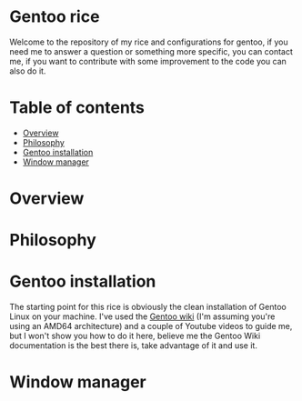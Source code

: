 # Gentoo rice
Welcome to the repository of my rice and configurations for gentoo, if you need me to answer a question or something more specific, you can contact me, if you want to contribute with some improvement to the code you can also do it.

# Table of contents
- [Overview](#overview)
- [Philosophy](#philosophy)
- [Gentoo installation](#gentoo-installation)
- [Window manager](#window-manager)

# Overview

# Philosophy

# Gentoo installation
The starting point for this rice is obviously the clean installation of Gentoo Linux on your machine. I've used the [Gentoo wiki](https://wiki.gentoo.org/wiki/Handbook:AMD64#Installing_Gentoo) (I'm assuming you're using an AMD64 architecture) and a couple of Youtube videos to guide me, but I won't show you how to do it here, believe me the Gentoo Wiki documentation is the best there is, take advantage of it and use it.

# Window manager

